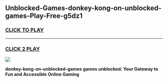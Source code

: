 
## Unblocked-Games-donkey-kong-on-unblocked-games-Play-Free-g5dz1
<h3>
<a href="https://premium76.site?title=donkey-kong-on-unblocked-games&ref=21A">CLICK TO PLAY</a></h3>
<hr>

<h3>
<a href="https://premium76.site?title=donkey-kong-on-unblocked-games&ref=21A">CLICK 2 PLAY</a>
  
</h3>

<a href="https://premium76.site?title=donkey-kong-on-unblocked-games&ref=21A"><img src="https://clearcache.store/games.png"></a>


**donkey-kong-on-unblocked-games games unblocked: Your Gateway to Fun and Accessible Online Gaming**
